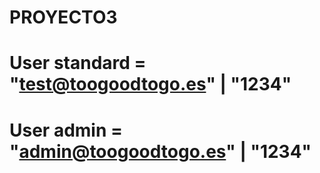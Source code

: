 # PROYECTO3
# User standard = "test@toogoodtogo.es" | "1234"
# User admin = "admin@toogoodtogo.es" | "1234"
